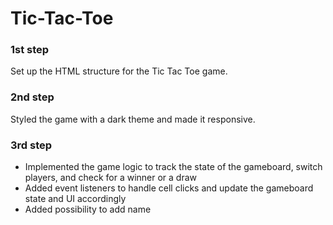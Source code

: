 # Tic-Tac-Toe

### 1st step

Set up the HTML structure for the Tic Tac Toe game.

### 2nd step

Styled the game with a dark theme and made it responsive.

### 3rd step 

- Implemented the game logic to track the state of the gameboard, switch players, and check for a winner or a draw
- Added event listeners to handle cell clicks and update the gameboard state and UI accordingly
- Added possibility to add name